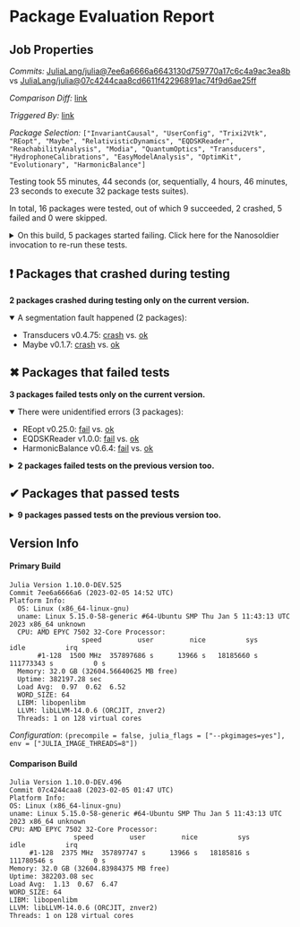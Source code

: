 # Package Evaluation Report

## Job Properties

*Commits:* [JuliaLang/julia@7ee6a6666a6643130d759770a17c6c4a9ac3ea8b](https://github.com/JuliaLang/julia/commit/7ee6a6666a6643130d759770a17c6c4a9ac3ea8b) vs [JuliaLang/julia@07c4244caa8cd6611f42296891ac74f9d6ae25ff](https://github.com/JuliaLang/julia/commit/07c4244caa8cd6611f42296891ac74f9d6ae25ff)

*Comparison Diff:* [link](https://github.com/JuliaLang/julia/compare/07c4244caa8cd6611f42296891ac74f9d6ae25ff...7ee6a6666a6643130d759770a17c6c4a9ac3ea8b)

*Triggered By:* [link](https://github.com/JuliaLang/julia/pull/47797#issuecomment-1426764502)

*Package Selection:* `["InvariantCausal", "UserConfig", "Trixi2Vtk", "REopt", "Maybe", "RelativisticDynamics", "EQDSKReader", "ReachabilityAnalysis", "Modia", "QuantumOptics", "Transducers", "HydrophoneCalibrations", "EasyModelAnalysis", "OptimKit", "Evolutionary", "HarmonicBalance"]`

Testing took 55 minutes, 44 seconds (or, sequentially, 4 hours, 46 minutes, 23 seconds to execute 32 package tests suites).

In total, 16 packages were tested, out of which 9 succeeded, 2 crashed, 5 failed and 0 were skipped.


<details><summary>On this build, 5 packages started failing. Click here for the Nanosoldier invocation to re-run these tests.</summary>
<p>

```
@nanosoldier `runtests(["EQDSKReader", "Maybe", "REopt", "Transducers", "HarmonicBalance"], configuration = (precompile = false, julia_flags = ["--pkgimages=yes"], env = ["JULIA_IMAGE_THREADS=8"]))`
```

</p>
</details>


## ❗ Packages that crashed during testing

**2 packages crashed during testing only on the current version.**

<details open><summary>A segmentation fault happened (2 packages):</summary>
<p>


- Transducers v0.4.75: [crash](https://s3.amazonaws.com/julialang-reports/nanosoldier/pkgeval/by_hash/7ee6a66_vs_07c4244/Transducers.primary.log) vs. [ok](https://s3.amazonaws.com/julialang-reports/nanosoldier/pkgeval/by_hash/7ee6a66_vs_07c4244/Transducers.against.log)
- Maybe v0.1.7: [crash](https://s3.amazonaws.com/julialang-reports/nanosoldier/pkgeval/by_hash/7ee6a66_vs_07c4244/Maybe.primary.log) vs. [ok](https://s3.amazonaws.com/julialang-reports/nanosoldier/pkgeval/by_hash/7ee6a66_vs_07c4244/Maybe.against.log)

</p>
</details>


## ✖ Packages that failed tests

**3 packages failed tests only on the current version.**

<details open><summary>There were unidentified errors (3 packages):</summary>
<p>


- REopt v0.25.0: [fail](https://s3.amazonaws.com/julialang-reports/nanosoldier/pkgeval/by_hash/7ee6a66_vs_07c4244/REopt.primary.log) vs. [ok](https://s3.amazonaws.com/julialang-reports/nanosoldier/pkgeval/by_hash/7ee6a66_vs_07c4244/REopt.against.log)
- EQDSKReader v1.0.0: [fail](https://s3.amazonaws.com/julialang-reports/nanosoldier/pkgeval/by_hash/7ee6a66_vs_07c4244/EQDSKReader.primary.log) vs. [ok](https://s3.amazonaws.com/julialang-reports/nanosoldier/pkgeval/by_hash/7ee6a66_vs_07c4244/EQDSKReader.against.log)
- HarmonicBalance v0.6.4: [fail](https://s3.amazonaws.com/julialang-reports/nanosoldier/pkgeval/by_hash/7ee6a66_vs_07c4244/HarmonicBalance.primary.log) vs. [ok](https://s3.amazonaws.com/julialang-reports/nanosoldier/pkgeval/by_hash/7ee6a66_vs_07c4244/HarmonicBalance.against.log)

</p>
</details>

<details><summary><strong>2 packages failed tests on the previous version too.</strong></summary>
<p>

<details open><summary>Package has test failures (1 packages):</summary>
<p>


- [Evolutionary v0.11.1](https://s3.amazonaws.com/julialang-reports/nanosoldier/pkgeval/by_hash/7ee6a66_vs_07c4244/Evolutionary.primary.log)

</p>
</details>

<details open><summary>Test log exceeded the size limit (1 packages):</summary>
<p>


- [OptimKit v0.3.1](https://s3.amazonaws.com/julialang-reports/nanosoldier/pkgeval/by_hash/7ee6a66_vs_07c4244/OptimKit.primary.log)

</p>
</details>

</p>
</details>


## ✔ Packages that passed tests

<details><summary><strong>9 packages passed tests on the previous version too.</strong></summary>
<p>

- [QuantumOptics v1.0.9](https://s3.amazonaws.com/julialang-reports/nanosoldier/pkgeval/by_hash/7ee6a66_vs_07c4244/QuantumOptics.primary.log)
- [HydrophoneCalibrations v0.3.1](https://s3.amazonaws.com/julialang-reports/nanosoldier/pkgeval/by_hash/7ee6a66_vs_07c4244/HydrophoneCalibrations.primary.log)
- [UserConfig v0.3.2](https://s3.amazonaws.com/julialang-reports/nanosoldier/pkgeval/by_hash/7ee6a66_vs_07c4244/UserConfig.primary.log)
- [Modia v0.9.3](https://s3.amazonaws.com/julialang-reports/nanosoldier/pkgeval/by_hash/7ee6a66_vs_07c4244/Modia.primary.log)
- [ReachabilityAnalysis v0.21.3](https://s3.amazonaws.com/julialang-reports/nanosoldier/pkgeval/by_hash/7ee6a66_vs_07c4244/ReachabilityAnalysis.primary.log)
- [InvariantCausal v1.0.0](https://s3.amazonaws.com/julialang-reports/nanosoldier/pkgeval/by_hash/7ee6a66_vs_07c4244/InvariantCausal.primary.log)
- [Trixi2Vtk v0.3.10](https://s3.amazonaws.com/julialang-reports/nanosoldier/pkgeval/by_hash/7ee6a66_vs_07c4244/Trixi2Vtk.primary.log)
- [RelativisticDynamics v0.1.0](https://s3.amazonaws.com/julialang-reports/nanosoldier/pkgeval/by_hash/7ee6a66_vs_07c4244/RelativisticDynamics.primary.log)
- [EasyModelAnalysis v0.1.9](https://s3.amazonaws.com/julialang-reports/nanosoldier/pkgeval/by_hash/7ee6a66_vs_07c4244/EasyModelAnalysis.primary.log)

</p>
</details>


## Version Info

#### Primary Build

```
Julia Version 1.10.0-DEV.525
Commit 7ee6a6666a6 (2023-02-05 14:52 UTC)
Platform Info:
  OS: Linux (x86_64-linux-gnu)
  uname: Linux 5.15.0-58-generic #64-Ubuntu SMP Thu Jan 5 11:43:13 UTC 2023 x86_64 unknown
  CPU: AMD EPYC 7502 32-Core Processor: 
                  speed         user         nice          sys         idle          irq
       #1-128  1500 MHz  357897686 s      13966 s   18185660 s  111773343 s          0 s
  Memory: 32.0 GB (32604.56640625 MB free)
  Uptime: 382197.28 sec
  Load Avg:  0.97  0.62  6.52
  WORD_SIZE: 64
  LIBM: libopenlibm
  LLVM: libLLVM-14.0.6 (ORCJIT, znver2)
  Threads: 1 on 128 virtual cores

```
*Configuration*: `(precompile = false, julia_flags = ["--pkgimages=yes"], env = ["JULIA_IMAGE_THREADS=8"])`

  #### Comparison Build

  ```
Julia Version 1.10.0-DEV.496
Commit 07c4244caa8 (2023-02-05 01:47 UTC)
Platform Info:
  OS: Linux (x86_64-linux-gnu)
  uname: Linux 5.15.0-58-generic #64-Ubuntu SMP Thu Jan 5 11:43:13 UTC 2023 x86_64 unknown
  CPU: AMD EPYC 7502 32-Core Processor: 
                  speed         user         nice          sys         idle          irq
       #1-128  2375 MHz  357897747 s      13966 s   18185816 s  111780546 s          0 s
  Memory: 32.0 GB (32604.83984375 MB free)
  Uptime: 382203.08 sec
  Load Avg:  1.13  0.67  6.47
  WORD_SIZE: 64
  LIBM: libopenlibm
  LLVM: libLLVM-14.0.6 (ORCJIT, znver2)
  Threads: 1 on 128 virtual cores

  ```
  <!-- Generated on 2023-02-11T15:35:16.825 -->
